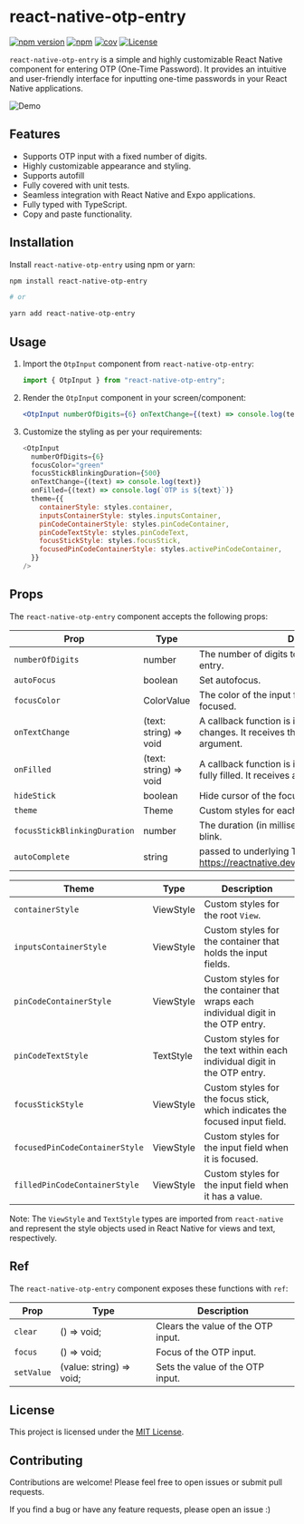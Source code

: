 # react-native-otp-entry

[![npm version](https://badge.fury.io/js/react-native-otp-entry.svg?&kill_cache=1)](https://badge.fury.io/js/react-native-otp-entry)
[![npm](https://img.shields.io/npm/dm/react-native-otp-entry.svg?&kill_cache=1)]()
[![cov](https://anday013.github.io/react-native-otp-entry/badges/coverage.svg?&kill_cache=1)](https://github.com/anday013/react-native-otp-entry/actions)
[![License](https://img.shields.io/badge/license-MIT-blue.svg?&kill_cache=1)](https://github.com/your-username/react-native-otp-entry/blob/main/LICENSE)

`react-native-otp-entry` is a simple and highly customizable React Native component for entering OTP (One-Time Password). It provides an intuitive and user-friendly interface for inputting one-time passwords in your React Native applications.

![Demo](otp_demo.gif)

## Features

- Supports OTP input with a fixed number of digits.
- Highly customizable appearance and styling.
- Supports autofill
- Fully covered with unit tests.
- Seamless integration with React Native and Expo applications.
- Fully typed with TypeScript.
- Copy and paste functionality.

## Installation

Install `react-native-otp-entry` using npm or yarn:

```bash
npm install react-native-otp-entry

# or

yarn add react-native-otp-entry
```

## Usage

1. Import the `OtpInput` component from `react-native-otp-entry`:

   ```javascript
   import { OtpInput } from "react-native-otp-entry";
   ```

2. Render the `OtpInput` component in your screen/component:

   ```jsx
   <OtpInput numberOfDigits={6} onTextChange={(text) => console.log(text)} />
   ```

3. Customize the styling as per your requirements:

   ```javascript
   <OtpInput
     numberOfDigits={6}
     focusColor="green"
     focusStickBlinkingDuration={500}
     onTextChange={(text) => console.log(text)}
     onFilled={(text) => console.log(`OTP is ${text}`)}
     theme={{
       containerStyle: styles.container,
       inputsContainerStyle: styles.inputsContainer,
       pinCodeContainerStyle: styles.pinCodeContainer,
       pinCodeTextStyle: styles.pinCodeText,
       focusStickStyle: styles.focusStick,
       focusedPinCodeContainerStyle: styles.activePinCodeContainer,
     }}
   />
   ```

## Props

The `react-native-otp-entry` component accepts the following props:

| Prop                         | Type                   | Description                                                                                                    |
| ---------------------------- | ---------------------- | -------------------------------------------------------------------------------------------------------------- |
| `numberOfDigits`             | number                 | The number of digits to be displayed in the OTP entry.                                                         |
| `autoFocus`                  | boolean                | Set autofocus.                                                                                                 |
| `focusColor`                 | ColorValue             | The color of the input field border and stick when it is focused.                                              |
| `onTextChange`               | (text: string) => void | A callback function is invoked when the OTP text changes. It receives the updated text as an argument.         |
| `onFilled`                   | (text: string) => void | A callback function is invoked when the OTP input is fully filled. It receives a full otp code as an argument. |
| `hideStick`                  | boolean                | Hide cursor of the focused input.                                                                              |
| `theme`                      | Theme                  | Custom styles for each element.                                                                                |
| `focusStickBlinkingDuration` | number                 | The duration (in milliseconds) for the focus stick to blink.                                                   |
| `autoComplete`               | string                 | passed to underlying TextInput (see: https://reactnative.dev/docs/textinput#autocomplete)                      |

| Theme                          | Type      | Description                                                                        |
| ------------------------------ | --------- | ---------------------------------------------------------------------------------- |
| `containerStyle`               | ViewStyle | Custom styles for the root `View`.                                                 |
| `inputsContainerStyle`         | ViewStyle | Custom styles for the container that holds the input fields.                       |
| `pinCodeContainerStyle`        | ViewStyle | Custom styles for the container that wraps each individual digit in the OTP entry. |
| `pinCodeTextStyle`             | TextStyle | Custom styles for the text within each individual digit in the OTP entry.          |
| `focusStickStyle`              | ViewStyle | Custom styles for the focus stick, which indicates the focused input field.        |
| `focusedPinCodeContainerStyle` | ViewStyle | Custom styles for the input field when it is focused.                              |
| `filledPinCodeContainerStyle`  | ViewStyle | Custom styles for the input field when it has a value.                             |

Note: The `ViewStyle` and `TextStyle` types are imported from `react-native` and represent the style objects used in React Native for views and text, respectively.

## Ref

The `react-native-otp-entry` component exposes these functions with `ref`:

| Prop       | Type                     | Description                        |
| ---------- | ------------------------ | ---------------------------------- |
| `clear`    | () => void;              | Clears the value of the OTP input. |
| `focus`    | () => void;              | Focus of the OTP input.            |
| `setValue` | (value: string) => void; | Sets the value of the OTP input.   |

## License

This project is licensed under the [MIT License](https://github.com/your-username/react-native-otp-entry/blob/main/LICENSE).

## Contributing

Contributions are welcome! Please feel free to open issues or submit pull requests.

If you find a bug or have any feature requests, please open an issue :)
